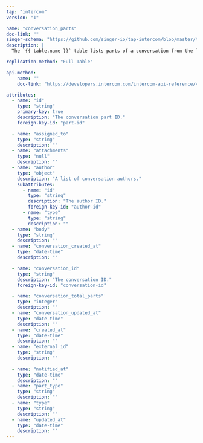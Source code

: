 ```yaml
---
tap: "intercom"
version: "1"

name: "conversation_parts"
doc-link: ""
singer-schema: "https://github.com/singer-io/tap-intercom/blob/master/tap_intercom/schemas/conversation_parts.json"
description: |
  The `{{ table.name }}` table lists parts of a conversation from the `conversations`table in your {{ integration.display_name }} account.

replication-method: "Full Table"

api-method:
    name: ""
    doc-link: "https://developers.intercom.com/intercom-api-reference/v2.0/reference#retrieve-a-conversation"

attributes:
  - name: "id"
    type: "string"
    primary-key: true
    description: "The conversation part ID."
    foreign-key-id: "part-id"

  - name: "assigned_to"
    type: "string"
    description: ""
  - name: "attachments"
    type: "null"
    description: ""
  - name: "author"
    type: "object"
    description: "A list of conversation authors."
    subattributes:
      - name: "id"
        type: "string"
        description: "The author ID."
        foreign-key-id: "author-id"
      - name: "type"
        type: "string"
        description: ""
  - name: "body"
    type: "string"
    description: ""
  - name: "conversation_created_at"
    type: "date-time"
    description: ""

  - name: "conversation_id"
    type: "string"
    description: "The conversation ID."
    foreign-key-id: "conversation-id"

  - name: "conversation_total_parts"
    type: "integer"
    description: ""
  - name: "conversation_updated_at"
    type: "date-time"
    description: ""
  - name: "created_at"
    type: "date-time"
    description: ""
  - name: "external_id"
    type: "string"
    description: ""
  
  - name: "notified_at"
    type: "date-time"
    description: ""
  - name: "part_type"
    type: "string"
    description: ""
  - name: "type"
    type: "string"
    description: ""
  - name: "updated_at"
    type: "date-time"
    description: ""
---
```

